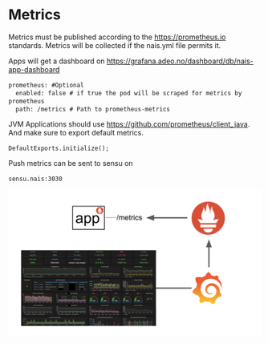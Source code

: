 # Metrics

Metrics must be published according to the https://prometheus.io standards. Metrics will be collected if the nais.yml file permits it.

Apps will get a dashboard on https://grafana.adeo.no/dashboard/db/nais-app-dashboard

```
prometheus: #Optional
  enabled: false # if true the pod will be scraped for metrics by prometheus
  path: /metrics # Path to prometheus-metrics
```

JVM Applications should use https://github.com/prometheus/client_java. And make sure to export default metrics.

```
DefaultExports.initialize();
```

Push metrics can be sent to sensu on 

```
sensu.nais:3030
```

![overview](/_media/metrics.png)
